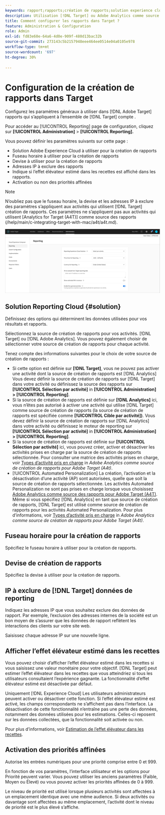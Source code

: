 ```yaml
---
keywords: rapport;rapports;création de rapports;solution experience cloud;fuseau horaire;devise;exclure les adresses IP;effet élévateur estimé dans les recettes;effet élévateur dans les recettes;priorités affinées;granularité fine
description: Utilisation [!DNL Target] ou Adobe Analytics comme source de création de rapports, spécifiez le fuseau horaire et le format de devise par défaut, ajoutez des adresses IP à exclure de la création de rapports, etc.
title: Comment configurer les rapports dans Target ?
feature: Administration & Configuration
role: Admin
exl-id: fd83e60e-64a6-4d0e-909f-480d13bac32b
source-git-commit: 273143c5b2157948eee464ee0514e04a0105e978
workflow-type: tm+mt
source-wordcount: '697'
ht-degree: 30%

---
```


# Configuration de la création de rapports dans Target

Configurez les paramètres généraux à utiliser dans [!DNL Adobe Target] rapports qui s’appliquent à l’ensemble de [!DNL Target] compte .

Pour accéder au [!UICONTROL Reporting] page de configuration, cliquez sur **[!UICONTROL Administration]** > **[!UICONTROL Reporting].**

Vous pouvez définir les paramètres suivants sur cette page :

* Solution Adobe Experience Cloud à utiliser pour la création de rapports
* Fuseau horaire à utiliser pour la création de rapports
* Devise à utiliser pour la création de rapports
* Adresses IP à exclure des rapports
* Indique si l’effet élévateur estimé dans les recettes est affiché dans les rapports.
* Activation ou non des priorités affinées

>[!NOTE]
>
>N’oubliez pas que le fuseau horaire, la devise et les adresses IP à exclure des paramètres s’appliquent aux activités qui utilisent [!DNL Target] création de rapports. Ces paramètres ne s’appliquent pas aux activités qui utilisent [Analytics for Target (A4T)] comme source des rapports (/help/main/c-integrating-target-with-mac/a4t/a4t.md).

![Page Rapports](/help/main/administrating-target/assets/reporting.png)

## Solution Reporting Cloud {#solution}

Définissez des options qui déterminent les données utilisées pour vos résultats et rapports.

Sélectionnez la source de création de rapports pour vos activités. [!DNL Target] ou [!DNL Adobe Analytics]. Vous pouvez également choisir de sélectionner votre source de création de rapports pour chaque activité.

Tenez compte des informations suivantes pour le choix de votre source de création de rapports :

* Si cette option est définie sur **[!DNL Target]**, vous ne pouvez pas activer une activité dont la source de création de rapports est [!DNL Analytics] Vous devez définir la source de création de rapports sur [!DNL Target] dans votre activité ou définissez la source des rapports sur **[!UICONTROL Sélection par activité]** in **[!UICONTROL Administration] > [!UICONTROL Reporting]**.
* Si la source de création de rapports est définie sur **[!DNL Analytics]** ici, vous n’êtes pas autorisé à activer une activité qui utilise [!DNL Target] comme source de création de rapports (la source de création de rapports est spécifiée comme **[!UICONTROL Cible par activité])**. Vous devez définir la source de création de rapports sur [!DNL Analytics] dans votre activité ou définissez le moteur de reporting sur **[!UICONTROL Sélection par activité]** in **[!UICONTROL Administration] > [!UICONTROL Reporting]**.
* Si la source de création de rapports est définie sur **[!UICONTROL Sélection par activité]** ici, vous pouvez créer, activer et désactiver les activités prises en charge par la source de création de rapports sélectionnée. Pour consulter une matrice des activités prises en charge, voir [Types d’activité pris en charge](/help/main/c-integrating-target-with-mac/a4t/a4t.md#section_F487896214BF4803AF78C552EF1669AA) in *Adobe Analytics comme source de création de rapports pour Adobe Target (A4t)*.
* [!UICONTROL Automated Personalization] La création, l’activation et la désactivation d’une activité (AP) sont autorisées, quelle que soit la source de création de rapports sélectionnée. Les activités Automated Personalization ne sont pas prises en charge lorsque vous choisissez [Adobe Analytics comme source des rapports pour Adobe Target (A4T)](/help/main/c-integrating-target-with-mac/a4t/a4t.md). Même si vous spécifiez [!DNL Analytics] en tant que source de création de rapports, [!DNL Target] est utilisé comme source de création de rapports pour les activités Automated Personalization. Pour plus d’informations, voir [Types d’activité pris en charge](/help/main/c-integrating-target-with-mac/a4t/a4t.md#section_F487896214BF4803AF78C552EF1669AA) in *Adobe Analytics comme source de création de rapports pour Adobe Target (A4t)*.

## Fuseau horaire pour la création de rapports

Spécifiez le fuseau horaire à utiliser pour la création de rapports.

## Devise de création de rapports

Spécifiez la devise à utiliser pour la création de rapports.

## IP à exclure de [!DNL Target] données de reporting

Indiquez les adresses IP que vous souhaitez exclure des données de rapport. Par exemple, l’exclusion des adresses internes de la société est un bon moyen de s’assurer que les données de rapport reflètent les interactions des clients sur votre site web.

Saisissez chaque adresse IP sur une nouvelle ligne.

## Afficher l’effet élévateur estimé dans les recettes

Vous pouvez choisir d’afficher l’effet élévateur estimé dans les recettes si vous saisissez une valeur monétaire pour votre objectif. [!DNL Target] peut estimer l’effet élévateur dans les recettes que vous atteindriez si tous les utilisateurs consultaient l’expérience gagnante. La fonctionnalité d’effet élévateur estimé est désactivée par défaut.

Uniquement [!DNL Experience Cloud] Les utilisateurs administrateurs peuvent activer ou désactiver cette fonction. Si l’effet élévateur estimé est activé, les champs correspondants ne s’affichent pas dans l’interface. La désactivation de cette fonctionnalité n’entraîne pas une perte des données, notamment des données utilisées pour les estimations. Celles-ci reposent sur les données collectées, que la fonctionnalité soit activée ou non.

Pour plus d’informations, voir [Estimation de l’effet élévateur dans les recettes](/help/main/administrating-target/r-target-account-preferences/estimating-lift-in-revenue.md).

## Activation des priorités affinées

Autorise les entrées numériques pour une priorité comprise entre 0 et 999.

En fonction de vos paramètres, l’interface utilisateur et les options pour Priorité peuvent varier. Vous pouvez utiliser les anciens paramètres (Faible, Moyen ou Élevé) ou vous pouvez activer les priorités affinées de 0 à 999.

Le niveau de priorité est utilisé lorsque plusieurs activités sont affectées à un emplacement identique avec une même audience. Si deux activités ou davantage sont affectées au même emplacement, l’activité dont le niveau de priorité est le plus élevé s’affiche.
